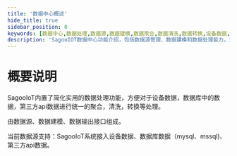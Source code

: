 ```yaml
---
title: '数据中心概述'
hide_title: true
sidebar_position: 0
keywords: [数据中心,数据处理,数据源,数据建模,数据聚合,数据清洗,数据转换,设备数据,数据库集成,API集成]
description: 'SagooIOT数据中心功能介绍，包括数据源管理、数据建模和数据处理能力，支持多种数据源的统一管理和处理。'
---
```

# 概要说明

SagooIoT内置了简化实用的数据处理功能，方便对于设备数据，数据库中的数据，第三方api数据进行统一的聚合，清洗，转换等处理。

由数据源、数据建模、数据输出接口组成。

当前数据源支持：SagooIoT系统接入设备数据、数据库数据（mysql、mssql)、第三方api数据。
